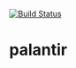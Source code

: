 [![Build Status](https://travis-ci.com/wkozyra95/palantir.svg?token=sCgDnvoX1GsuviUYexgT&branch=master)](https://travis-ci.com/wkozyra95/palantir)
# palantir
